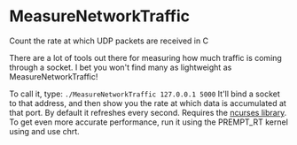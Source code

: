 # MeasureNetworkTraffic
Count the rate at which UDP packets are received in C

There are a lot of tools out there for measuring how much traffic is coming through a socket. I bet you won't find many as lightweight as MeasureNetworkTraffic! 

To call it, type: `./MeasureNetworkTraffic 127.0.0.1 5000` It'll bind a socket to that address, and then show you the rate at which data is accumulated at that port. By default it refreshes every second. Requires the [ncurses library](https://www.gnu.org/software/ncurses/). To get even more accurate performance, run it using the PREMPT_RT kernel using and use chrt.
